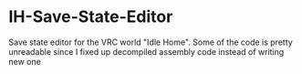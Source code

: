 # IH-Save-State-Editor
Save state editor for the VRC world "Idle Home".
Some of the code is pretty unreadable since I fixed up decompiled assembly code instead of writing new one
